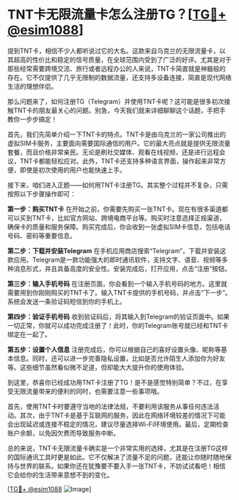 # TNT卡无限流量卡怎么注册TG？[[TG💪+ @esim1088](https://t.me/s/esim1088)]

提到TNT卡，相信不少人都听说过它的大名。这款来自乌克兰的无限流量卡，以其超高的性价比和稳定的信号质量，在全球范围内受到了广泛的好评。尤其是对于那些经常需要跨境交流、旅行或者远程办公的人来说，TNT卡简直就是神器般的存在。它不仅提供了几乎无限制的数据流量，还支持多设备连接，简直是现代网络生活的理想伴侣。

那么问题来了，如何注册TG（Telegram）并使用TNT卡呢？这可能是很多初次接触TNT卡的朋友最关心的问题。别急，今天我们就来详细聊聊这个话题，手把手教你一步步搞定！

首先，我们先简单介绍一下TNT卡的特点。TNT卡是由乌克兰的一家公司推出的虚拟SIM卡服务，主要面向需要国际通信的用户。它的最大亮点就是提供无限流量套餐，而且价格非常亲民。无论是刷社交媒体、观看在线视频，还是进行远程会议，TNT卡都能轻松应对。此外，TNT卡还支持多种语言界面，操作起来非常方便，即使是初次使用的用户也能快速上手。

接下来，咱们进入正题——如何用TNT卡注册TG。其实整个过程并不复杂，只需按照以下步骤操作即可：

**第一步：购买TNT卡**
在开始之前，你需要先购买一张TNT卡。现在有很多渠道都可以买到TNT卡，比如官方网站、跨境电商平台等。购买时注意选择正规渠道，确保卡的质量和服务保障。购买完成后，你会收到一张虚拟SIM卡信息，包括电话号码、密码等重要信息。

**第二步：下载并安装Telegram**
在手机应用商店搜索“Telegram”，下载并安装这款应用。Telegram是一款功能强大的即时通讯软件，支持文字、语音、视频等多种消息形式，并且具备高度的安全性。安装完成后，打开应用，点击“注册”按钮。

**第三步：输入手机号码**
在注册页面，你会看到一个输入手机号码的地方。这里就需要用到你刚刚购买的TNT卡了。输入TNT卡提供的手机号码，并点击“下一步”。系统会发送一条验证码短信到你的手机上。

**第四步：验证手机号码**
收到验证码后，将其输入到Telegram的验证页面中。如果一切正常，你就可以成功完成注册了！此时，你的Telegram账号就已经和TNT卡绑定在一起了。

**第五步：设置个人信息**
注册完成后，你可以根据自己的喜好设置头像、昵称等基本信息。同时，还可以进一步完善隐私设置，比如是否允许陌生人添加你为好友等。这些细节虽然看似微不足道，但却能大大提升你的使用体验。

到这里，恭喜你已经成功用TNT卡注册了TG！是不是感觉特别简单？不过，在享受无限流量带来的便利的同时，也需要注意一些事项哦。

首先，使用TNT卡时要遵守当地的法律法规，不要利用该服务从事任何违法活动。其次，由于TNT卡是基于互联网的服务，因此在网络环境较差的情况下可能会出现延迟或连接不稳定的情况，建议尽量选择Wi-Fi环境使用。最后，定期检查账户余额，以免因欠费而导致服务中断。

总的来说，TNT卡无限流量卡确实是一个非常实用的选择，尤其是在注册TG这样的国际通讯工具时更是如此。它不仅解决了流量不足的问题，还能让你随时随地保持与世界的联系。如果你还在犹豫要不要入手一张TNT卡，不妨试试看吧！相信它会给你的生活带来意想不到的变化。

[[TG💪+ @esim1088](https://t.me/s/esim1088) ![Image](https://i.postimg.cc/4NQfJmqS/Snipaste-2025-05-13-00-14-12.png)]